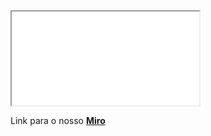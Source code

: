 
<iframe src="../files/mapa_historias.pdf">
</iframe>

Link para o nosso <a href="https://miro.com/welcomeonboard/dUtzaTVqY2FVMzFSR3ZIYWl6SGU5TXlkTUxhZTFHTmU2aVpnMUdpME1FYkR4dHZJc2xvRXpwdndVdkd5Z1JaV3wzMDc0NDU3MzUyNzgyNjQ0NjMx?invite_link_id=688001751937">**Miro**</a>